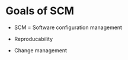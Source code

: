 # Goals of SCM

* SCM = Software configuration management

* Reproducability
* Change management




